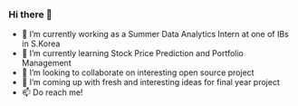 ### Hi there 👋

- 🔭 I’m currently working as a Summer Data Analytics Intern at one of IBs in S.Korea  
- 🌱 I’m currently learning Stock Price Prediction and Portfolio Management  
- 👯 I’m looking to collaborate on interesting open source project  
- 🤔 I’m coming up with fresh and interesting ideas for final year project  
- 📫 Do reach me!

<!--
**kimdanny/kimdanny** is a ✨ _special_ ✨ repository because its `README.md` (this file) appears on your GitHub profile.


- 💬 Ask me about ...
- 😄 Pronouns: ...
- ⚡ Fun fact: ...

-->

